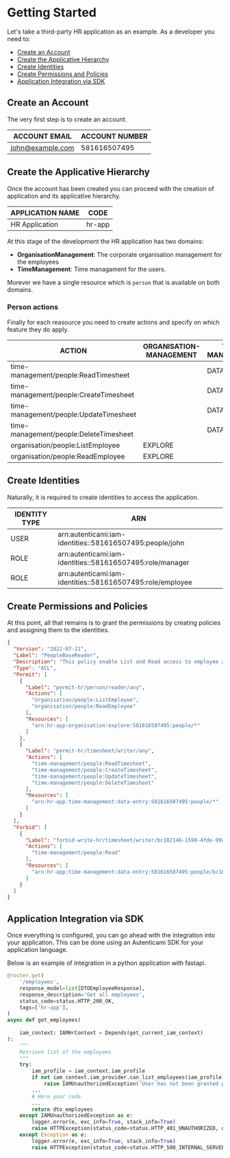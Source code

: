 # Getting Started

Let's take a third-party HR application as an example. As a developer you need to:

- [Create an Account](#create-an-account)
- [Create the Applicative Hierarchy](#create-the-applicative-hierarchy)
- [Create Identities](#create-identities)
- [Create Permissions and Policies](#create-permissions-and-policies)
- [Application Integration via SDK](#application-integration-via-sdk)

## Create an Account

The very first step is to create an account.

| ACCOUNT EMAIL    | ACCOUNT NUMBER |
|------------------|----------------|
| john@example.com | 581616507495   |

## Create the Applicative Hierarchy

Once the account has been created you can proceed with the creation of application and its applicative hierarchy.

| APPLICATION NAME | CODE   |
|------------------|--------|
| HR Application   | hr-app |

At this stage of the development the HR application has two domains:

- **OrganisationManagement**: The corporate organisation management for the employees
- **TimeManagement**: Time managament for the users.

Morever we have a single resource which is `person` that is available on both domains.

### Person actions

Finally for each reasource you need to create actions and specify on which feature they do apply.

| ACTION                                 | ORGANISATION-MANAGEMENT | TIME-MANAGEMENT         |
|----------------------------------------|-------------------------|-------------------------|
| time-management/people:ReadTimesheet   |                         | DATA-ENTRY              |
| time-management/people:CreateTimesheet |                         | DATA-ENTRY              |
| time-management/people:UpdateTimesheet |                         | DATA-ENTRY              |
| time-management/people:DeleteTimesheet |                         | DATA-ENTRY              |
| organisation/people:ListEmployee       | EXPLORE                 |                         |
| organisation/people:ReadEmployee       | EXPLORE                 |                         |

## Create Identities

Naturally, it is required to create identities to access the application.

| IDENTITY TYPE | ARN                                                         |
|---------------|-------------------------------------------------------------|
| USER          | arn:autenticami:iam-identities::581616507495:people/john    |
| ROLE          | arn:autenticami:iam-identities::581616507495:role/manager   |
| ROLE          | arn:autenticami:iam-identities::581616507495:role/employee  |

## Create Permissions and Policies

At this point, all that remains is to grant the permissions by creating policies and assigning them to the identities.

```json linenums="1"
{
  "Version": "2022-07-21",
  "Label": "PeopleBaseReader",
  "Description": "This policy enable List and Read access to employee and timesheet of the domain people.",
  "Type": "ACL",
  "Permit": [
    {
      "Label": "permit-hr/person/reader/any",
      "Actions": [
        "organisation/people:ListEmployee",
        "organisation/people:ReadEmployee"
      ],
      "Resources": [
        "arn:hr-app:organisation:explore:581616507495:people/*"
      ]
    },
    {
      "Label": "permit-hr/timesheet/writer/any",
      "Actions": [
        "time-management/people:ReadTimesheet",
        "time-management/people:CreateTimesheet",
        "time-management/people:UpdateTimesheet",
        "time-management/people:DeleteTimesheet"
      ],
      "Resources": [
        "arn:hr-app:time-management:data-entry:581616507495:people/*"
      ]
    }
  ],
  "Forbid": [
    {
      "Label": "forbid-write-hr/timesheet/writer/bc182146-1598-4fde-99aa-b2d4d08bc1e2",
      "Actions": [
        "time-management/people:Read"
      ],
      "Resources": [
        "arn:hr-app:time-management:data-entry:581616507495:people/bc182146-1598-4fde-99aa-b2d4d08bc1e2"
      ]
    }
  ]
}
```

## Application Integration via SDK

Once everything is configured, you can go ahead with the integration into your application.
This can be done using an Autenticami SDK for your application language.

Below is an example of integration in a python application with fastapi.

``` py linenums="1" hl_lines="17 18"
@router.get(
    '/employees',
    response_model=list[DTOEmployeeResponse],
    response_description='Get all employees',
    status_code=status.HTTP_200_OK,
    tags=['hr-app'],
)
async def get_employees(
   
    iam_context: IAMHrContext = Depends(get_current_iam_context)
):
    """
    Retrieve list of the employees
    """
    try:
        iam_profile = iam_context.iam_profile
        if not iam_context.iam_provider.can_list_employees(iam_profile):
            raise IAMUnauthorizedException('User has not been granted permissions to list employees')
        ...
        # Here your code
        ...
        return dto_employees
    except IAMUnauthorizedException as e:
        logger.error(e, exc_info=True, stack_info=True)
        raise HTTPException(status_code=status.HTTP_401_UNAUTHORIZED, detail=e.args[0])
    except Exception as e:
        logger.error(e, exc_info=True, stack_info=True)
        raise HTTPException(status_code=status.HTTP_500_INTERNAL_SERVER_ERROR, detail='Internal Server Error')
```
